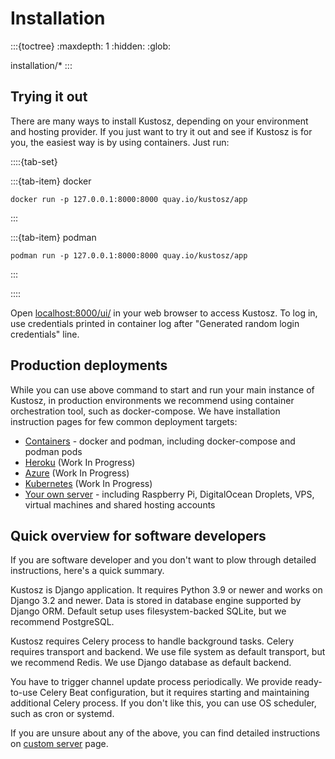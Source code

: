 # Installation

:::{toctree}
:maxdepth: 1
:hidden:
:glob:

installation/*
:::


## Trying it out

There are many ways to install Kustosz, depending on your environment and hosting provider. If you just want to try it out and see if Kustosz is for you, the easiest way is by using containers. Just run:

::::{tab-set}

:::{tab-item} docker
```
docker run -p 127.0.0.1:8000:8000 quay.io/kustosz/app
```
:::

:::{tab-item} podman
```
podman run -p 127.0.0.1:8000:8000 quay.io/kustosz/app
```
:::

::::

Open [localhost:8000/ui/](http://localhost:8000/ui/) in your web browser to access Kustosz. To log in, use credentials printed in container log after "Generated random login credentials" line.

## Production deployments

While you can use above command to start and run your main instance of Kustosz, in production environments we recommend using container orchestration tool, such as docker-compose. We have installation instruction pages for few common deployment targets:

* [Containers](./installation/containers) - docker and podman, including docker-compose and podman pods
* [Heroku](./installation/heroku) (Work In Progress)
* [Azure](./installation/azure) (Work In Progress)
* [Kubernetes](./installation/kubernetes) (Work In Progress)
* [Your own server](./installation/vps) - including Raspberry Pi, DigitalOcean Droplets, VPS, virtual machines and shared hosting accounts

## Quick overview for software developers

If you are software developer and you don't want to plow through detailed instructions, here's a quick summary.

Kustosz is Django application. It requires Python 3.9 or newer and works on Django 3.2 and newer. Data is stored in database engine supported by Django ORM. Default setup uses filesystem-backed SQLite, but we recommend PostgreSQL.

Kustosz requires Celery process to handle background tasks. Celery requires transport and backend. We use file system as default transport, but we recommend Redis. We use Django database as default backend.

You have to trigger channel update process periodically. We provide ready-to-use Celery Beat configuration, but it requires starting and maintaining additional Celery process. If you don't like this, you can use OS scheduler, such as cron or systemd.

If you are unsure about any of the above, you can find detailed instructions on [custom server](./installation/vps) page.
